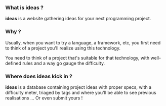 ### What is **ideas** ?

**ideas** is a website gathering ideas for your next programming project.

### Why ?

Usually, when you want to try a language, a framework, etc, you first need to think of a project you'll realize using this technology.

You need to think of a project that's suitable for that technology, with well-defined rules and a way go gauge the difficulty.

### Where does **ideas** kick in ?

**ideas** is a database containing project ideas with proper specs, with a difficulty meter, triaged by tags and where you'll be able to see previous realisations ... Or even submit yours !